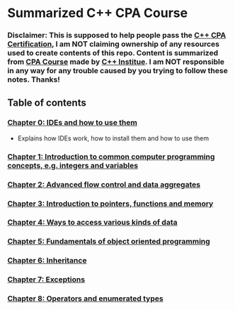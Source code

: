 # Summarized C++ CPA Course

### Disclaimer: This is supposed to help people pass the <a href="https://cppinstitute.org/cpa-c-certified-associate-programmer-certification" target="_blank">C++ CPA Certification</a>, I am NOT claiming ownership of any resources used to create contents of this repo. Content is summarized from <a href="https://cppinstitute.org/cpa-course-an-overview" target="_blank">CPA Course</a> made by <a href="https://cppinstitute.org" target="_blank">C++ Institue</a>. I am NOT responsible in any way for any trouble caused by you trying to follow these notes. Thanks!

## Table of contents 

### <a href="https://github.com/scraptechguy/CppCPACourse/blob/main/Chapter0.md" target="_blank">Chapter 0: IDEs and how to use them</a>

+ Explains how IDEs work, how to install them and how to use them 

### <a href="https://github.com/scraptechguy/CppCPACram/blob/main/Chapter1.md" target="_blank">Chapter 1: Introduction to common computer programming concepts, e.g. integers and variables</a>

### <a href="https://github.com/scraptechguy/CppCPACram/blob/main/Chapter2.md" target="_blank">Chapter 2: Advanced flow control and data aggregates</a>

### <a href="https://github.com/scraptechguy/CppCPACram/blob/main/Chapter3.md" target="_blank">Chapter 3: Introduction to pointers, functions and memory</a>

### <a href="https://github.com/scraptechguy/CppCPACram/blob/main/Chapter4.md" target="_blank">Chapter 4: Ways to access various kinds of data</a>

### <a href="https://github.com/scraptechguy/CppCPACram/blob/main/Chapter5.md" target="_blank">Chapter 5: Fundamentals of object oriented programming</a>

### <a href="https://github.com/scraptechguy/CppCPACram/blob/main/Chapter6.md" target="_blank">Chapter 6: Inheritance</a>

### <a href="https://github.com/scraptechguy/CppCPACram/blob/main/Chapter7.md" target="_blank">Chapter 7: Exceptions</a>

### <a href="https://github.com/scraptechguy/CppCPACram/blob/main/Chapter8.md" target="_blank">Chapter 8: Operators and enumerated types</a>
